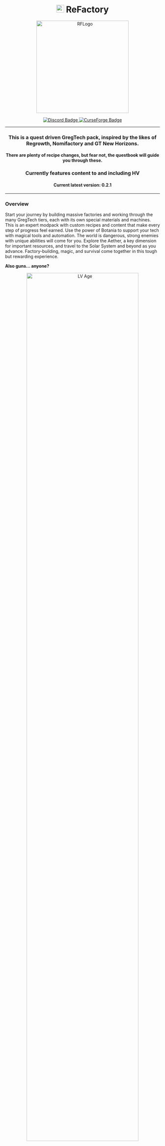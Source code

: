<h1 align="center">
    <img src="https://github.com/user-attachments/assets/31bda176-be71-42ec-9ead-3be0607c8f2a" alt="RFIcon" width="25" height="25"> 
    ReFactory
</h1>

<div align="center">
    <img src="https://github.com/user-attachments/assets/a98ba95e-db5b-4237-803f-72299b584eb4" alt="RFLogo" height="300">
</div>

<p align="center">
    <a href="https://discord.gg/vMurKTcaY5">
        <img src="https://dcbadge.limes.pink/api/server/vMurKTcaY5" alt="Discord Badge">
    </a>
    <a href="https://www.curseforge.com/minecraft/modpacks/re-factory">
        <img src="https://cf.way2muchnoise.eu/title/1098482.svg?badge_style=for_the_badge" alt="CurseForge Badge">
    </a>
</p>

---

<h3 align="center"> 
This is a quest driven GregTech pack, inspired by the likes of Regrowth, Nomifactory and GT New Horizons. 
</h3>
<h4 align="center"> 
There are plenty of recipe changes, but fear not, the questbook will guide you through these. </h4>
<h3 align="center"> 
Currently features content to and including HV 
</h3>
<h4 align="center">
Current latest version: <b>0.2.1</b> 
</h4>

---

### Overview

Start your journey by building massive factories and working through the many GregTech tiers, each with its own special materials and machines. This is an expert modpack with custom recipes and content that make every step of progress feel earned. Use the power of Botania to support your tech with magical tools and automation. The world is dangerous, strong enemies with unique abilities will come for you. Explore the Aether, a key dimension for important resources, and travel to the Solar System and beyond as you advance. Factory-building, magic, and survival come together in this tough but rewarding experience.

**Also guns... anyone?**


<div align="center">
    <img width="85%" src="https://u.cubeupload.com/IlluminatiJoe/Screenshot2025040912.png" alt="LV Age">
    <p><sub>LV Age</sub></p>
    <img width="85%" src="https://u.cubeupload.com/IlluminatiJoe/142Screenshot2025040912.png" alt="MV Age">
    <p><sub>MV Age</sub></p>
    <img width="85%" src="https://u.cubeupload.com/IlluminatiJoe/d72Screenshot2025040912.png" alt="HV Age">
    <p><sub>HV Age</sub></p>
</div>

## Features

- Progress through the pack and make automated lines using GregTech with the help of EnderIO and Thermal Foundation  
- Quests that guide you through the pack  
- Custom items, mechanics and machines made for the pack  
- Restore the biosphere using Botania  
- Provide blood sacrifice to reap the benefits of Blood Magic  
- Manage your logistics using Applied Energistics 2  
- Generate insane amounts of power using Powah  
- Fight and survive the buffed Infernal Mobs using Apotheosis, Silent Gear and MrCrayfish's Guns  
- Farm drops using Compact Mob Farms, Mob Grinding Utils, Easy Villagers and Botany Pots  
- Become a designer with Rechiseled and Xtones Reworked  
- Travel to the Aether, Moon, Mars and many other planets and dimensions  
- Many other small mods and plenty of tweaks  
- Focuses on providing an optimized and smooth-running experience for all PCs  
- Custom world generation  

<div align="center">
    <img width="90%" src="https://u.cubeupload.com/IlluminatiJoe/w3UMMqt.png" alt="World Generation">
    <p><sub>World Generation</sub></p>
</div>

<h1 align="center">CURRENTLY IN EARLY BETA, SUBJECT TO CHANGE</h1>
